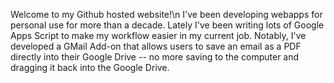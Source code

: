 Welcome to my Github hosted website!\n
I've been developing webapps for personal use for more than a decade. Lately I've been writing lots of Google Apps Script to make my workflow easier in my current job. Notably, I've developed a GMail Add-on that allows users to save an email as a PDF directly into their Google Drive -- no more saving to the computer and dragging it back into the Google Drive. 
